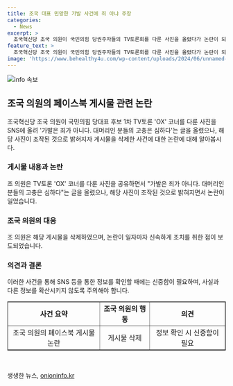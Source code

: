 ```yaml
---
title: 조국 대표 민망한 가발 사건에 죄 아냐 주장
categories:
  - News
excerpt: >
  조국혁신당 조국 의원이 국민의힘 당권주자들의 TV토론회를 다룬 사진을 올렸다가 논란이 되었다. 가발은 죄가 아니다. 대머리인 분들의 고충은 심하다는 글과 함께 공유한 사진은 조작된 합성으로 판명났고, 게시물은 빠르게 삭제됐다. 실제 방송에서는 다른 주제의 질문이 나왔다. 이에 대한 조국 의원의 행동이 논란이 된 가운데, 사건에 대한 추가적인 조사가 요구되고 있다.
feature_text: >
  조국혁신당 조국 의원이 국민의힘 당권주자들의 TV토론회를 다룬 사진을 올렸다가 논란이 되었다. 가발은 죄가 아니다. 대머리인 분들의 고충은 심하다는 글과 함께 공유한 사진은 조작된 합성으로 판명났고, 게시물은 빠르게 삭제됐다. 실제 방송에서는 다른 주제의 질문이 나왔다. 이에 대한 조국 의원의 행동이 논란이 된 가운데, 사건에 대한 추가적인 조사가 요구되고 있다.
image: 'https://www.behealthy4u.com/wp-content/uploads/2024/06/unnamed-file.png'
---
```


<p><img src="https://www.behealthy4u.com/wp-content/uploads/2024/06/unnamed-file.png" alt="info 속보" /></p>

<h2 data-ke-size="size26">조국 의원의 페이스북 게시물 관련 논란</h2>

<p data-ke-size="size16">조국혁신당 조국 의원이 국민의힘 당대표 후보 1차 TV토론 'OX' 코너를 다룬 사진을 SNS에 올려 '가발은 죄가 아니다. 대머리인 분들의 고충은 심하다'는 글을 올렸으나, 해당 사진이 조작된 것으로 밝혀지자 게시물을 삭제한 사건에 대한 논란에 대해 알아봅시다.</p>

<h3>게시물 내용과 논란</h3>

<p data-ke-size="size16">조 의원은 TV토론 'OX' 코너를 다룬 사진을 공유하면서 "가발은 죄가 아니다. 대머리인 분들의 고충은 심하다"는 글을 올렸으나, 해당 사진이 조작된 것으로 밝혀지면서 논란이 일었습니다.</p>

<h3>조국 의원의 대응</h3>

<p data-ke-size="size16">조 의원은 해당 게시물을 삭제하였으며, 논란이 일자마자 신속하게 조치를 취한 점이 보도되었습니다.</p>

<h3>의견과 결론</h3>

<p data-ke-size="size16">이러한 사건을 통해 SNS 등을 통한 정보를 확인할 때에는 신중함이 필요하며, 사실과 다른 정보를 확산시키지 않도록 주의해야 합니다.</p>

<table style="width: 100%;" border="1">
<tbody>
<tr>
<td style="text-align: center; height: 17px;"><b>사건 요약</b></td>
<td style="text-align: center; height: 17px;"><b>조국 의원의 행동</b></td>
<td style="text-align: center; height: 17px;"><b>의견</b></td>
</tr>
<tr>
<td style="text-align: center; height: 17px;">조국 의원의 페이스북 게시물 논란</td>
<td style="text-align: center; height: 17px;">게시물 삭제</td>
<td style="text-align: center; height: 17px;">정보 확인 시 신중함이 필요</td>
</tr>
</tbody>
</table>

<p data-ke-size="size16">&nbsp;</p>
생생한 뉴스, <a href="https://onioninfo.kr" rel="dofollow">onioninfo.kr</a>


